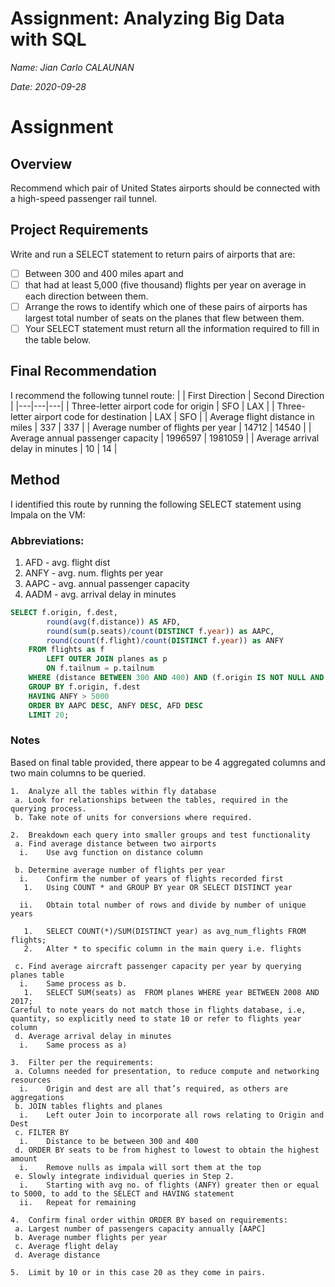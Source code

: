 # Assignment: Analyzing Big Data with SQL

_Name: Jian Carlo CALAUNAN_

_Date: 2020-09-28_

# Assignment
## Overview
Recommend which pair of United States airports should be connected with a high-speed passenger rail tunnel. 
## Project Requirements
Write and run a SELECT statement to return pairs of airports that are:
- [ ] Between 300 and 400 miles apart and 
- [ ] that had at least 5,000 (five thousand) flights per year on average in each direction between them. 
- [ ] Arrange the rows to identify which one of these pairs of airports has largest total number of seats on the planes that flew between them. 
- [ ] Your SELECT statement must return all the information required to fill in the table below.

## Final Recommendation
I recommend the following tunnel route:
|   | First Direction | Second Direction |
|---|---|---|
| Three-letter airport code for origin  | SFO  | LAX  |
| Three-letter airport code for destination  | LAX  | SFO  |
| Average flight distance in miles  | 337  | 337  |
| Average number of flights per year | 14712  | 14540 |
| Average annual passenger capacity  | 1996597 | 1981059  |
| Average arrival delay in minutes  | 10  | 14  |

## Method
I identified this route by running the following SELECT statement using Impala on the VM:
### Abbreviations:
1.    AFD - avg. flight dist
2.    ANFY - avg. num. flights per year
3.    AAPC - avg. annual passenger capacity
4.    AADM - avg. arrival delay in minutes
```SQL
SELECT f.origin, f.dest, 
        round(avg(f.distance)) AS AFD, 
        round(sum(p.seats)/count(DISTINCT f.year)) as AAPC,
        round(count(f.flight)/count(DISTINCT f.year)) as ANFY
    FROM flights as f
        LEFT OUTER JOIN planes as p
        ON f.tailnum = p.tailnum
    WHERE (distance BETWEEN 300 AND 400) AND (f.origin IS NOT NULL AND f.dest IS NOT NULL)
    GROUP BY f.origin, f.dest
    HAVING ANFY > 5000
    ORDER BY AAPC DESC, ANFY DESC, AFD DESC
    LIMIT 20;
```
### Notes
Based on final table provided, there appear to be 4 aggregated columns and two main columns to be queried.
```
1.	Analyze all the tables within fly database
 a.	Look for relationships between the tables, required in the querying process.
 b.	Take note of units for conversions where required.

2.	Breakdown each query into smaller groups and test functionality
 a.	Find average distance between two airports
  i.	Use avg function on distance column

 b.	Determine average number of flights per year
  i.	Confirm the number of years of flights recorded first
   1.	Using COUNT * and GROUP BY year OR SELECT DISTINCT year

  ii.	Obtain total number of rows and divide by number of unique years

   1.	SELECT COUNT(*)/SUM(DISTINCT year) as avg_num_flights FROM flights;
   2.	Alter * to specific column in the main query i.e. flights

 c.	Find average aircraft passenger capacity per year by querying planes table
  i.	Same process as b.
   1.	SELECT SUM(seats) as  FROM planes WHERE year BETWEEN 2008 AND 2017;
Careful to note years do not match those in flights database, i.e, quantity, so explicitly need to state 10 or refer to flights year column
 d.	Average arrival delay in minutes
  i.	Same process as a)

3.	Filter per the requirements:
 a.	Columns needed for presentation, to reduce compute and networking resources
  i.	Origin and dest are all that’s required, as others are aggregations
 b.	JOIN tables flights and planes 
  i.	Left outer Join to incorporate all rows relating to Origin and Dest
 c.	FILTER BY
  i.	Distance to be between 300 and 400
 d.	ORDER BY seats to be from highest to lowest to obtain the highest amount
  i.	Remove nulls as impala will sort them at the top
 e.	Slowly integrate individual queries in Step 2. 
  i.	Starting with avg no. of flights (ANFY) greater then or equal to 5000, to add to the SELECT and HAVING statement
  ii.	Repeat for remaining

4.	Confirm final order within ORDER BY based on requirements:
 a.	Largest number of passengers capacity annually [AAPC]
 b.	Average number flights per year
 c.	Average flight delay
 d.	Average distance

5.	Limit by 10 or in this case 20 as they come in pairs.
```
